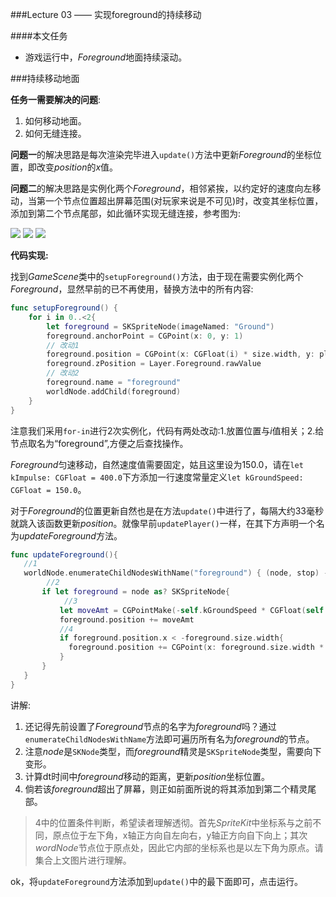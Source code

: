 ###Lecture 03 —— 实现foreground的持续移动


####本文任务

* 游戏运行中，*Foreground*地面持续滚动。


###持续移动地面

**任务一需要解决的问题**:

1. 如何移动地面。
2. 如何无缝连接。

**问题一**的解决思路是每次渲染完毕进入`update()`方法中更新*Foreground*的坐标位置，即改变*position*的*x*值。
    
**问题二**的解决思路是实例化两个*Foreground*，相邻紧挨，以约定好的速度向左移动，当第一个节点位置超出屏幕范围(对玩家来说是不可见)时，改变其坐标位置，添加到第二个节点尾部，如此循环实现无缝连接，参考图为:

![](https://raw.githubusercontent.com/colourful987/JustMakeGame-FlappyBird/master/Resource/L03/L03-Window.png)
![](https://raw.githubusercontent.com/colourful987/JustMakeGame-FlappyBird/master/Resource/L03/L03-ForegroundOne.png)
![](https://raw.githubusercontent.com/colourful987/JustMakeGame-FlappyBird/master/Resource/L03/L03-ForegroundTwo.png)


**代码实现:**

找到*GameScene*类中的`setupForeground()`方法，由于现在需要实例化两个*Foreground*，显然早前的已不再使用，替换方法中的所有内容:

```swift
func setupForeground() {
    for i in 0..<2{
        let foreground = SKSpriteNode(imageNamed: "Ground")
        foreground.anchorPoint = CGPoint(x: 0, y: 1)
        // 改动1
        foreground.position = CGPoint(x: CGFloat(i) * size.width, y: playableStart)
        foreground.zPosition = Layer.Foreground.rawValue
        // 改动2
        foreground.name = "foreground"
        worldNode.addChild(foreground)
    }
}
```    

注意我们采用`for-in`进行2次实例化，代码有两处改动:1.放置位置与*i*值相关；2.给节点取名为“foreground”,方便之后查找操作。

*Foreground*匀速移动，自然速度值需要固定，姑且这里设为150.0，请在`let kImpulse: CGFloat = 400.0`下方添加一行速度常量定义`let kGroundSpeed: CGFloat = 150.0`。

对于*Foreground*的位置更新自然也是在方法`update()`中进行了，每隔大约33毫秒就跳入该函数更新*position*。就像早前`updatePlayer()`一样，在其下方声明一个名为*updateForeground*方法。

```swift
func updateForeground(){
   //1
   worldNode.enumerateChildNodesWithName("foreground") { (node, stop) -> Void in
   		//2
       if let foreground = node as? SKSpriteNode{
       		//3
           let moveAmt = CGPointMake(-self.kGroundSpeed * CGFloat(self.dt), 0)
           foreground.position += moveAmt
           //4
           if foreground.position.x < -foreground.size.width{
             foreground.position += CGPoint(x: foreground.size.width * CGFloat(2), y: 0)
           }
       }
   }
}
```    

讲解:

1. 还记得先前设置了*Foreground*节点的名字为*foreground*吗？通过`enumerateChildNodesWithName`方法即可遍历所有名为*foreground*的节点。
2. 注意*node*是`SKNode`类型，而*foreground*精灵是`SKSpriteNode`类型，需要向下变形。
3. 计算dt时间中*foreground*移动的距离，更新*position*坐标位置。
4. 倘若该*foreground*超出了屏幕，则正如前面所说的将其添加到第二个精灵尾部。

> 4中的位置条件判断，希望读者理解透彻。首先*SpriteKit*中坐标系与之前不同，原点位于左下角，x轴正方向自左向右，y轴正方向自下向上；其次*wordNode*节点位于原点处，因此它内部的坐标系也是以左下角为原点。请集合上文图片进行理解。


ok，将`updateForeground`方法添加到`update()`中的最下面即可，点击运行。

